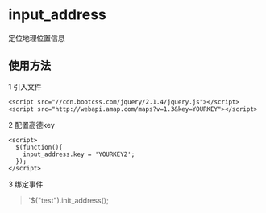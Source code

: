 # input_address
定位地理位置信息

## 使用方法
1 引入文件
```
<script src="//cdn.bootcss.com/jquery/2.1.4/jquery.js"></script>
<script src="http://webapi.amap.com/maps?v=1.3&key=YOURKEY"></script>
```

2 配置高德key
```
<script>
  $(function(){
    input_address.key = 'YOURKEY2';
  });
</script>
```

3 绑定事件
> `$("test").init_address();

